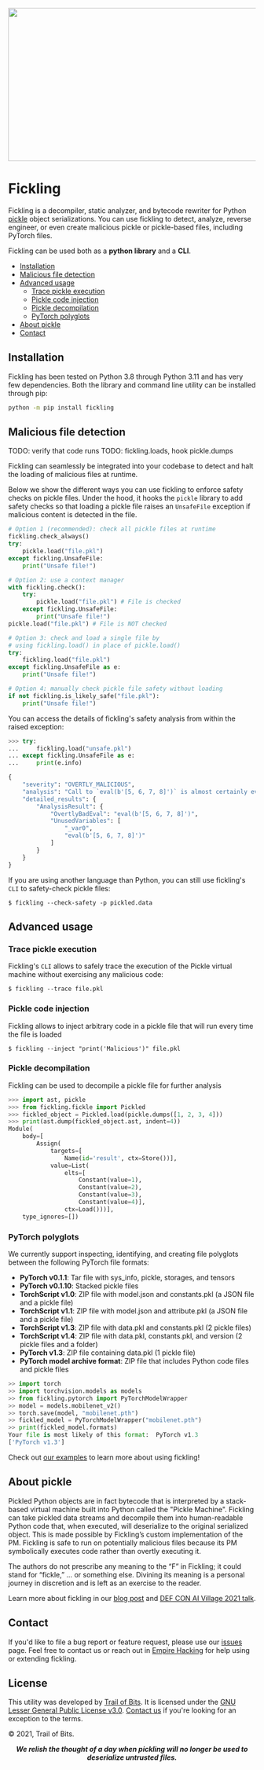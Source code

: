 <p align="center">
<img src="https://github.com/trailofbits/fickling/blob/sh/readme/fickling_image.png" width="600" height="312">
</p>

# Fickling

Fickling is a decompiler, static analyzer, and bytecode rewriter for Python
[pickle](https://docs.python.org/3/library/pickle.html) object serializations.
You can use fickling to detect, analyze, reverse engineer, or even create 
malicious pickle or pickle-based files, including PyTorch files. 

Fickling can be used both as a **python library** and a **CLI**.

- [Installation](#installation)
- [Malicious file detection](#malicious-file-detection)
- [Advanced usage](#advanced-usage)
    - [Trace pickle execution](#trace-pickle-execution)
    - [Pickle code injection](#pickle-code-injection)
    - [Pickle decompilation](#pickle-decompilation)
    - [PyTorch polyglots](#pytorch-polyglots)
- [About pickle](#about-pickle)
- [Contact](#contact)

## Installation

Fickling has been tested on Python 3.8 through Python 3.11 and has very few dependencies.
Both the library and command line utility can be installed through pip:

```bash
python -m pip install fickling
```

## Malicious file detection

TODO: verify that code runs
TODO: fickling.loads, hook pickle.dumps

Fickling can seamlessly be integrated into your codebase to detect and halt the loading of malicious files at runtime.

Below we show the different ways you can use fickling to enforce safety checks on pickle files. Under the hood, it hooks the `pickle` library to add safety checks so that loading a pickle file raises an `UnsafeFile` exception if malicious content is detected in the file.

```python
# Option 1 (recommended): check all pickle files at runtime
fickling.check_always()
try:
    pickle.load("file.pkl")
except fickling.UnsafeFile:
    print("Unsafe file!")

# Option 2: use a context manager
with fickling.check():
    try:
        pickle.load("file.pkl") # File is checked
    except fickling.UnsafeFile:
        print("Unsafe file!")
pickle.load("file.pkl") # File is NOT checked

# Option 3: check and load a single file by
# using fickling.load() in place of pickle.load()
try:
    fickling.load("file.pkl")
except fickling.UnsafeFile as e:
    print("Unsafe file!")

# Option 4: manually check pickle file safety without loading
if not fickling.is_likely_safe("file.pkl"):
    print("Unsafe file!")
```

You can access the details of fickling's safety analysis from within the raised exception:

```python
>>> try:
...     fickling.load("unsafe.pkl")
... except fickling.UnsafeFile as e:
...     print(e.info)

{
    "severity": "OVERTLY_MALICIOUS",
    "analysis": "Call to `eval(b'[5, 6, 7, 8]')` is almost certainly evidence of a malicious pickle file. Variable `_var0` is assigned value `eval(b'[5, 6, 7, 8]')` but unused afterward; this is suspicious and indicative of a malicious pickle file",
    "detailed_results": {
        "AnalysisResult": {
            "OvertlyBadEval": "eval(b'[5, 6, 7, 8]')",
            "UnusedVariables": [
                "_var0",
                "eval(b'[5, 6, 7, 8]')"
            ]
        }
    }
}
```

If you are using another language than Python, you can still use fickling's `CLI` to safety-check pickle files:

```console
$ fickling --check-safety -p pickled.data
```

## Advanced usage

### Trace pickle execution
Fickling's `CLI` allows to safely trace the execution of the Pickle virtual machine without
exercising any malicious code:

```console
$ fickling --trace file.pkl
```

### Pickle code injection
Fickling allows to inject arbitrary code in a pickle file that will run every time the file is loaded

```console
$ fickling --inject "print('Malicious')" file.pkl
```

### Pickle decompilation
Fickling can be used to decompile a pickle file for further analysis 

```python
>>> import ast, pickle
>>> from fickling.fickle import Pickled
>>> fickled_object = Pickled.load(pickle.dumps([1, 2, 3, 4]))
>>> print(ast.dump(fickled_object.ast, indent=4))
Module(
    body=[
        Assign(
            targets=[
                Name(id='result', ctx=Store())],
            value=List(
                elts=[
                    Constant(value=1),
                    Constant(value=2),
                    Constant(value=3),
                    Constant(value=4)],
                ctx=Load()))],
    type_ignores=[])
```

### PyTorch polyglots 
We currently support inspecting, identifying, and creating file polyglots between the following PyTorch file formats:
- **PyTorch v0.1.1**: Tar file with sys_info, pickle, storages, and tensors
- **PyTorch v0.1.10**: Stacked pickle files
- **TorchScript v1.0**: ZIP file with model.json and constants.pkl (a JSON file and a pickle file)
- **TorchScript v1.1**: ZIP file with model.json and attribute.pkl (a JSON file and a pickle file)
- **TorchScript v1.3**: ZIP file with data.pkl and constants.pkl (2 pickle files)
- **TorchScript v1.4**: ZIP file with data.pkl, constants.pkl, and version (2 pickle files and a folder)
- **PyTorch v1.3**: ZIP file containing data.pkl (1 pickle file)
- **PyTorch model archive format**: ZIP file that includes Python code files and pickle files

```python
>> import torch
>> import torchvision.models as models
>> from fickling.pytorch import PyTorchModelWrapper
>> model = models.mobilenet_v2()
>> torch.save(model, "mobilenet.pth")
>> fickled_model = PyTorchModelWrapper("mobilenet.pth")
>> print(fickled_model.formats)
Your file is most likely of this format:  PyTorch v1.3 
['PyTorch v1.3']
```

<hl>

Check out [our examples](https://github.com/trailofbits/fickling/tree/master/example) to learn more about using fickling!

## About pickle 
Pickled Python objects are in fact bytecode that is interpreted by a stack-based
virtual machine built into Python called the "Pickle Machine". Fickling can take
pickled data streams and decompile them into human-readable Python code that,
when executed, will deserialize to the original serialized object. This is made 
possible by Fickling’s custom implementation of the PM. Fickling is safe to run 
on potentially malicious files because its PM symbolically executes code rather 
than overtly executing it.

The authors do not prescribe any meaning to the “F” in Fickling; it could stand
for “fickle,” … or something else. Divining its meaning is a personal journey
in discretion and is left as an exercise to the reader.

Learn more about fickling in our [blog post](https://blog.trailofbits.com/2021/03/15/never-a-dill-moment-exploiting-machine-learning-pickle-files/)
and [DEF CON AI Village 2021 talk](https://www.youtube.com/watch?v=bZ0m_H_dEJI).

## Contact
If you'd like to file a bug report or feature request, please use our [issues](https://github.com/trailofbits/fickling/issues) page. 
Feel free to contact us or reach out in [Empire Hacking](https://slack.empirehacking.nyc/) for help using or extending fickling.

## License

This utility was developed by [Trail of Bits](https://www.trailofbits.com/).
It is licensed under the [GNU Lesser General Public License v3.0](LICENSE).
[Contact us](mailto:opensource@trailofbits.com) if you're looking for an
exception to the terms.

© 2021, Trail of Bits.

<p align="center">
<strong><i>We relish the thought of a day when pickling will no longer be used to deserialize untrusted files.</i></strong>
</p>
